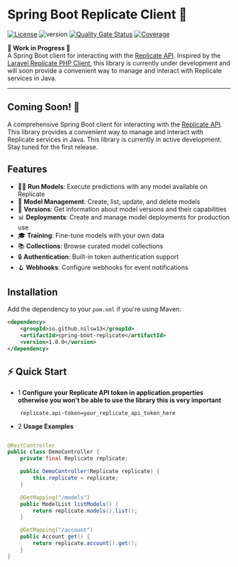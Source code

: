 # Spring Boot Replicate Client 🚧

[![License](https://img.shields.io/badge/license-MIT-blue.svg)](LICENSE)
![version](https://img.shields.io/badge/version-1.0.0-purple)
[![Quality Gate Status](https://sonarcloud.io/api/project_badges/measure?project=nilsw13_Spring-Boot-Replicate&metric=alert_status)](https://sonarcloud.io/summary/new_code?id=nilsw13_Spring-Boot-Replicate)
[![Coverage](https://sonarcloud.io/api/project_badges/measure?project=nilsw13_Spring-Boot-Replicate&metric=coverage&cachebuster=123)](https://sonarcloud.io/summary/new_code?id=nilsw13_Spring-Boot-Replicate)

**🚧 Work in Progress 🚧**  
A Spring Boot client for interacting with the [Replicate API](https://replicate.com/). Inspired by the [Laravel Replicate PHP Client](https://github.com/halilcosdu/laravel-replicate), this library is currently under development and will soon provide a convenient way to manage and interact with Replicate services in Java.

---


## Coming Soon! 🚀

A comprehensive Spring Boot client for interacting with the [Replicate API](https://replicate.com/). This library provides a convenient way to manage and interact with Replicate services in Java.
This library is currently in active development. Stay tuned for the first release.


## Features

- 🏃‍♂️ **Run Models**: Execute predictions with any model available on Replicate
- 🤖 **Model Management**: Create, list, update, and delete models
- 🔄 **Versions**: Get information about model versions and their capabilities
- 📊 **Deployments**: Create and manage model deployments for production use
- 🎓 **Training**: Fine-tune models with your own data
- 📚 **Collections**: Browse curated model collections
- 🔒 **Authentication**: Built-in token authentication support
- 🪝 **Webhooks**: Configure webhooks for event notifications

## Installation

Add the dependency to your `pom.xml` if you're using Maven:

```xml
<dependency>
    <groupId>io.github.nilsw13</groupId>
    <artifactId>spring-boot-replicate</artifactId>
    <version>1.0.0</version>
</dependency>
```

## ⚡ Quick Start
- 1 **Configure your Replicate API token in application.properties otherwise you won't be able to use the library this is very important**
```properties
    replicate.api-token=your_replicate_api_token_here
```
- 2 **Usage Examples**
```java

@RestController
public class DemoController {
    private final Replicate replicate;

    public DemoController(Replicate replicate) {
        this.replicate = replicate;
    }

    @GetMapping("/models")
    public ModelList listModels() {
        return replicate.models().list();
    }

    @GetMapping("/account")
    public Account get() {
        return replicate.account().get();
    }
}

```










